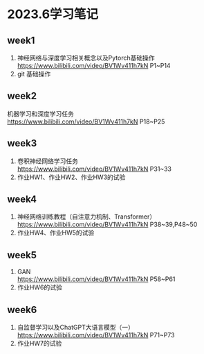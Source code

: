 # 2023.6学习笔记
## week1
1.  神经网络与深度学习相关概念以及Pytorch基础操作  
https://www.bilibili.com/video/BV1Wv411h7kN P1~P14
2. git 基础操作

## week2 
 机器学习和深度学习任务  
 https://www.bilibili.com/video/BV1Wv411h7kN P18~P25

## week3
 1. 卷积神经网络学习任务  
 https://www.bilibili.com/video/BV1Wv411h7kN P31~33  
 2. 作业HW1、作业HW2、作业HW3的试验

## week4
1. 神经网络训练教程（自注意力机制、Transformer）  
https://www.bilibili.com/video/BV1Wv411h7kN P38\~39,P48\~50  
3. 作业HW4、作业HW5的试验

## week5
1. GAN  
https://www.bilibili.com/video/BV1Wv411h7kN P58~P61  
3. 作业HW6的试验

## week6
1. 自监督学习以及ChatGPT大语言模型（一）  
https://www.bilibili.com/video/BV1Wv411h7kN P71~P73  
3. 作业HW7的试验
